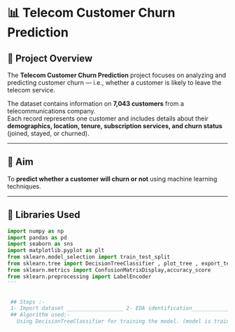# 📊 Telecom Customer Churn Prediction

## 📘 Project Overview
The **Telecom Customer Churn Prediction** project focuses on analyzing and predicting customer churn — i.e., whether a customer is likely to leave the telecom service.

The dataset contains information on **7,043 customers** from a telecommunications company.  
Each record represents one customer and includes details about their **demographics, location, tenure, subscription services, and churn status** (joined, stayed, or churned).

---

## 🎯 Aim
To **predict whether a customer will churn or not** using machine learning techniques.

---

## 🧠 Libraries Used
```python
import numpy as np
import pandas as pd
import seaborn as sns
import matplotlib.pyplot as plt
from sklearn.model_selection import train_test_split
from sklearn.tree import DecisionTreeClassifier , plot_tree , export_text
from sklearn.metrics import ConfusionMatrixDisplay,accuracy_score
from sklearn.preprocessing import LabelEncoder
'''


 ## Steps :-
 1- Import dataset __________________ 2- EDA identification______________ 3- Split the data (train and test)____________________________________ 4- Fit/train the model__________________________ 5- Model evaluation _____________________ 6- Score analysis________________________ 7- Feature evaluation and optimization__________________ 8- Confusion matrix display._____________________
 ## Algorithm used:-
   Using DecisionTreeClassifier for training the model. (model is train based on entropy or randomness of data)
  
  
 
 
 

 
